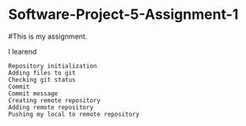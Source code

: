 # Software-Project-5-Assignment-1

#This is my assignment.
 
 
 I learend
 
    Repository initialization
    Adding files to git
    Checking git status
    Commit
    Commit message
    Creating remote repository
    Adding remote repository
    Pushing my local to remote repository

